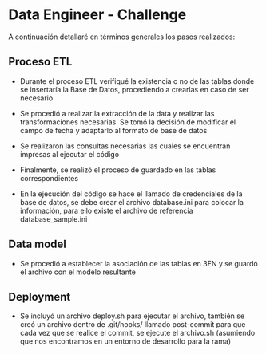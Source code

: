 # Data Engineer - Challenge

A continuación detallaré en términos generales los pasos realizados:

## Proceso ETL

- Durante el proceso ETL verifiqué la existencia o no de las tablas donde se insertaría la Base de Datos, procediendo a crearlas en caso de ser necesario
- Se procedió a realizar la extracción de la data y realizar las transformaciones necesarias. Se tomó la decisión de modificar el campo de fecha y adaptarlo al formato de base de datos
- Se realizaron las consultas necesarias las cuales se encuentran impresas al ejecutar el código
- Finalmente, se realizó el proceso de guardado en las tablas correspondientes

- En la ejecución del código se hace el llamado de credenciales de la base de datos, se debe crear el archivo database.ini para colocar la información, para ello existe el archivo de referencia database_sample.ini

## Data model
- Se procedió a establecer la asociación de las tablas en 3FN y se guardó el archivo con el modelo resultante

## Deployment
- Se incluyó un archivo deploy.sh para ejecutar el archivo, también se creó un archivo dentro de .git/hooks/ llamado post-commit para que cada vez que se realice el commit, se ejecute el archivo.sh (asumiendo que nos encontramos en un entorno de desarrollo para la rama)
